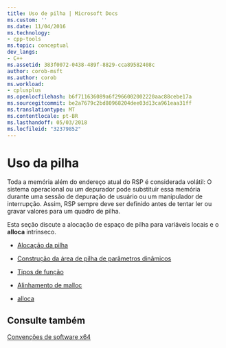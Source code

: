 ```yaml
---
title: Uso de pilha | Microsoft Docs
ms.custom: ''
ms.date: 11/04/2016
ms.technology:
- cpp-tools
ms.topic: conceptual
dev_langs:
- C++
ms.assetid: 383f0072-0438-489f-8829-cca89582408c
author: corob-msft
ms.author: corob
ms.workload:
- cplusplus
ms.openlocfilehash: b6f711636089a6f2966002002220aac88cebe17a
ms.sourcegitcommit: be2a7679c2bd80968204dee03d13ca961eaa31ff
ms.translationtype: MT
ms.contentlocale: pt-BR
ms.lasthandoff: 05/03/2018
ms.locfileid: "32379852"
---
```

# <a name="stack-usage"></a>Uso da pilha
Toda a memória além do endereço atual do RSP é considerada volátil: O sistema operacional ou um depurador pode substituir essa memória durante uma sessão de depuração de usuário ou um manipulador de interrupção. Assim, RSP sempre deve ser definido antes de tentar ler ou gravar valores para um quadro de pilha.  
  
 Esta seção discute a alocação de espaço de pilha para variáveis locais e o **alloca** intrínseco.  
  
-   [Alocação da pilha](../build/stack-allocation.md)  
  
-   [Construção da área de pilha de parâmetros dinâmicos](../build/dynamic-parameter-stack-area-construction.md)  
  
-   [Tipos de função](../build/function-types.md)  
  
-   [Alinhamento de malloc](../build/malloc-alignment.md)  
  
-   [alloca](../build/alloca.md)  
  
## <a name="see-also"></a>Consulte também  
 [Convenções de software x64](../build/x64-software-conventions.md)